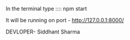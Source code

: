 In the terminal type ::::
npm start

It will be running on port  - http://127.0.0.1:8000/

DEVLOPER- Siddhant Sharma
